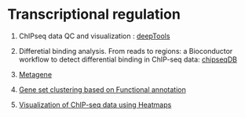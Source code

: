 # Transcriptional regulation


1. ChIPseq data QC and visualization : [deepTools](https://deeptools.readthedocs.io/en/latest/) 
2. Differetial binding analysis.
    From reads to regions: a Bioconductor workflow to detect differential binding in ChIP-seq data: [chipseqDB](https://www.bioconductor.org/help/workflows/chipseqDB/#normalization-for-composition-biases)

3. [Metagene](http://rpubs.com/achitsaz/94710)

4. [Gene set clustering based on Functional annotation](http://genescf.kandurilab.org/)

5. [Visualization of ChIP-seq data using Heatmaps](https://www.biostars.org/p/180314/)
